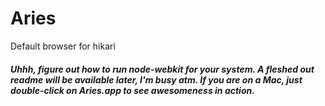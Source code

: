 Aries
=====

Default browser for hikari

##### Uhhh, figure out how to run node-webkit for your system. A fleshed out readme will be available later, I'm busy atm. If you are on a Mac, just double-click on Aries.app to see awesomeness in action.